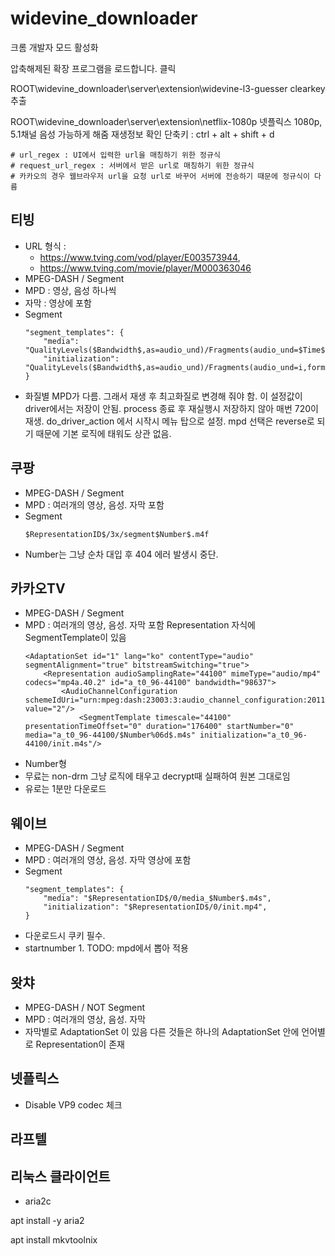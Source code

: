 # widevine_downloader


크롬 개발자 모드 활성화

압축해제된 확장 프로그램을 로드합니다. 클릭

ROOT\widevine_downloader\server\extension\widevine-l3-guesser
clearkey 추출

ROOT\widevine_downloader\server\extension\netflix-1080p
넷플릭스 1080p, 5.1채널 음성 가능하게 해줌
재생정보 확인 단축키 : ctrl + alt + shift + d


    # url_regex : UI에서 입력한 url을 매칭하기 위한 정규식
    # request_url_regex : 서버에서 받은 url로 매칭하기 위한 정규식
    # 카카오의 경우 웹브라우저 url을 요청 url로 바꾸어 서버에 전송하기 때문에 정규식이 다름



## 티빙
  - URL 형식 : 
    - https://www.tving.com/vod/player/E003573944, 
    - https://www.tving.com/movie/player/M000363046
  - MPEG-DASH / Segment
  - MPD : 영상, 음성 하나씩
  - 자막 : 영상에 포함
  - Segment
    ```
    "segment_templates": {
        "media": "QualityLevels($Bandwidth$,as=audio_und)/Fragments(audio_und=$Time$,format=dash)",
        "initialization": "QualityLevels($Bandwidth$,as=audio_und)/Fragments(audio_und=i,format=dash)",
    }
    ```
  - 화질별 MPD가 다름. 그래서 재생 후 최고화질로 변경해 줘야 함.
    이 설정값이 driver에서는 저장이 안됨.
    process 종료 후 재실행시 저장하지 않아 매번 720이 재생. 
    do_driver_action 에서 시작시 메뉴 탑으로 설정.
    mpd 선택은 reverse로 되기 때문에 기본 로직에 태워도 상관 없음.



## 쿠팡
  - MPEG-DASH / Segment
  - MPD : 여러개의 영상, 음성. 자막 포함
  - Segment
     ```
     $RepresentationID$/3x/segment$Number$.m4f
     ```
  - Number는 그냥 순차 대입 후 404 에러 발생시 중단.


## 카카오TV
  - MPEG-DASH / Segment
  - MPD : 여러개의 영상, 음성. 자막 포함
    Representation 자식에 SegmentTemplate이 있음
    ```
    <AdaptationSet id="1" lang="ko" contentType="audio" segmentAlignment="true" bitstreamSwitching="true">
        <Representation audioSamplingRate="44100" mimeType="audio/mp4" codecs="mp4a.40.2" id="a_t0_96-44100" bandwidth="98637">
            <AudioChannelConfiguration schemeIdUri="urn:mpeg:dash:23003:3:audio_channel_configuration:2011" value="2"/>
                <SegmentTemplate timescale="44100" presentationTimeOffset="0" duration="176400" startNumber="0" media="a_t0_96-44100/$Number%06d$.m4s" initialization="a_t0_96-44100/init.m4s"/>
    ```
  - Number형
  - 무료는 non-drm 그냥 로직에 태우고 decrypt때 실패하여 원본 그대로임
  - 유로는 1분만 다운로드

  
## 웨이브
  - MPEG-DASH / Segment
  - MPD : 여러개의 영상, 음성. 자막 영상에 포함
  - Segment
    ```
    "segment_templates": {
        "media": "$RepresentationID$/0/media_$Number$.m4s",
        "initialization": "$RepresentationID$/0/init.mp4",
    }
    ```
  - 다운로드시 쿠키 필수. 
  - startnumber 1. TODO: mpd에서 뽑아 적용


## 왓챠
  - MPEG-DASH / NOT Segment
  - MPD : 여러개의 영상, 음성. 자막
  - 자막별로 AdaptationSet 이 있음
    다른 것들은 하나의 AdaptationSet 안에 언어별로 Representation이 존재


## 넷플릭스
  - Disable VP9 codec 체크



## 라프텔

<SegmentTemplate timescale="30000" startNumber="1" media="video/avc1/2/seg-$Number$.m4s" initialization="video/avc1/2/init.mp4">

 <SegmentTemplate timescale="48000" startNumber="1" media="audio/mp4a/eng/seg-$Number$.m4s" initialization="audio/mp4a/eng/init.mp4">





## 리눅스 클라이언트 
  - aria2c

  apt install -y aria2

  apt install mkvtoolnix